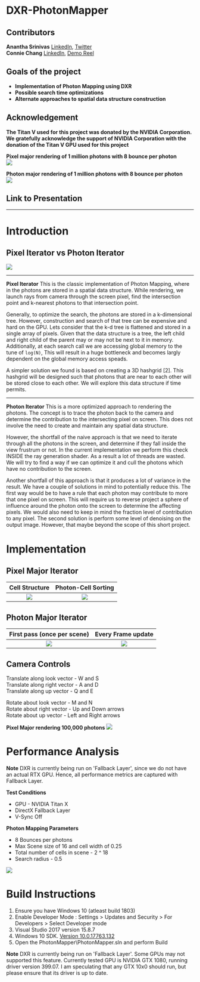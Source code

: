 # DXR-PhotonMapper

## Contributors
**Anantha Srinivas**
[LinkedIn](https://www.linkedin.com/in/anantha-srinivas-00198958/), [Twitter](https://twitter.com/an2tha)  
**Connie Chang**
[LinkedIn](https://www.linkedin.com/in/conniechang44), [Demo Reel](https://www.vimeo.com/ConChang/DemoReel)

## Goals of the project
* **Implementation of Photon Mapping using DXR**
* **Possible search time optimizations**
* **Alternate approaches to spatial data structure construction**

## Acknowledgement
**The Titan V used for this project was donated by the NVIDIA Corporation.
We gratefully acknowledge the support of NVIDIA Corporation with the donation of the Titan V GPU used for this project**

**Pixel major rendering of 1 million photons with 8 bounce per photon**  
![](Docs/images/1M_photons.png)

**Photon major rendering of 1 million photons with 8 bounce per photon**  
![](Docs/images/photon_major_1m.png)

## Link to Presentation



---

# Introduction

## Pixel Iterator vs Photon Iterator

![](Docs/images/pixel_vs_photon_space_method.png)

---

**Pixel Iterator**
This is the classic implementation of Photon Mapping, where in the photons are stored in a spatial data structure. While rendering, we launch rays from camera through the screen pixel, find the intersection point and k-nearest photons to that intersection point. 

Generally, to optimize the search, the photons are stored in a k-dimensional tree. However, construction and search of that tree can be expensive and hard on the GPU. Lets consider that the k-d tree is flattened and stored in a single array of pixels. Given that the data structure is a tree, the left child and right child of the parent may or may not be next to it in memory. Additionally, at each search call we are accessing global memory to the tune of ```log(N)```, This will result in a huge bottleneck and becomes largly dependent on the global memory access speads.

A simpler solution we found is based on creating a 3D hashgrid [2]. This hashgrid will be designed such that photons that are near to each other will be stored close to each other. We will explore this data structure if time permits.

---

**Photon Iterator**
This is a more optimized approach to rendering the photons. The concept is to trace the photon back to the camera and determine the contribution to the intersecting pixel on screen. This does not involve the need to create and maintain any spatial data structure.

However, the shortfall of the naive approach is that we need to iterate through all the photons in the screen, and determine if they fall inside the view frustrum or not. In the current implementation we perform this check INSIDE the ray generation shader. As a result a lot of threads are wasted. We will try to find a way if we can optimize it and cull the photons which have no contribution to the screen.

Another shortfall of this approach is that it produces a lot of variance in the result. We have a couple of solutions in mind to potentially reduce this. The first way would be to have a rule that each photon may contribute to more that one pixel on screen. This will require us to reverse project a sphere of influence around the photon onto the screen to determine the affecting pixels. We would also need to keep in mind the fraction level of contribution to any pixel. The second solution is perform some level of denoising on the output image. However, that maybe beyond the scope of this short project.

# Implementation

## Pixel Major Iterator

Cell Structure         |  Photon-Cell Sorting
:-------------------------:|:-------------------------:
![](Docs/images/cell_struct.png)  |  ![](Docs/images/custom.png)

## Photon Major Iterator

First pass (once per scene)             |  Every Frame update
:-------------------------:|:-------------------------:
![](Docs/images/pm_step1.png)  |  ![](Docs/images/pm_step2.png)

## Camera Controls
Translate along look vector - W and S  
Translate along right vector - A and D  
Translate along up vector - Q and E  

Rotate about look vector - M and N   
Rotate about right vector - Up and Down arrows  
Rotate about up vector - Left and Right arrows  

**Pixel Major rendering 100,000 photons**
![](Docs/images/camera_movement.gif)

# Performance Analysis

**Note** DXR is currently being run on 'Fallback Layer', since we do not have an actual RTX GPU. Hence, all performance metrics are captured with Fallback Layer.

**Test Conditions**
* GPU - NVIDIA Titan X
* DirectX Fallback Layer
* V-Sync Off

**Photon Mapping Parameters**
* 8 Bounces per photons
* Max Scene size of 16 and cell width of 0.25
* Total number of cells in scene - 2 ^ 18
* Search radius - 0.5

![](Docs/images/performance_graph.png)

# Build Instructions

1) Ensure you have Windows 10 (atleast build 1803)
2) Enable Developer Mode : Settings > Updates and Security > For Developers > Select Developer mode
3) Visual Studio 2017 version 15.8.7
4) Windows 10 SDK. [Version 10.0.17763.132](https://developer.microsoft.com/en-US/windows/downloads/windows-10-sdk)
5) Open the PhotonMapper\PhotonMapper.sln and perform Build

**Note** DXR is currently being run on 'Fallback Layer'. Some GPUs may not supported this feature.
Currently tested GPU is NVIDIA GTX 1080, running driver version 399.07. I am speculating that any GTX 10x0 should run, but please ensure that its driver is up to date.

